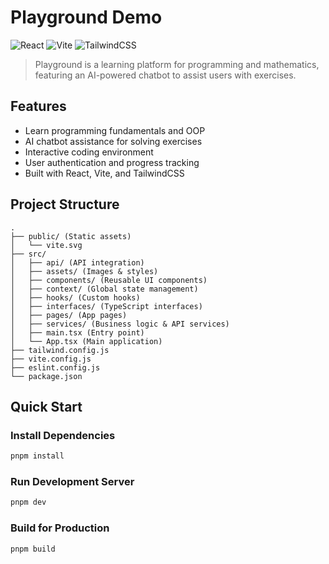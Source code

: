 # Playground Demo

![React](https://img.shields.io/badge/React-18-blue?logo=react)
![Vite](https://img.shields.io/badge/Vite-4-purple?logo=vite)
![TailwindCSS](https://img.shields.io/badge/TailwindCSS-3-blue?logo=tailwind-css)

> Playground is a learning platform for programming and mathematics, featuring an AI-powered chatbot to assist users with exercises.

## Features

- Learn programming fundamentals and OOP  
- AI chatbot assistance for solving exercises  
- Interactive coding environment  
- User authentication and progress tracking  
- Built with React, Vite, and TailwindCSS  

## Project Structure

```plaintext
.  
├── public/ (Static assets)  
│   └── vite.svg  
├── src/  
│   ├── api/ (API integration)  
│   ├── assets/ (Images & styles)  
│   ├── components/ (Reusable UI components)  
│   ├── context/ (Global state management)  
│   ├── hooks/ (Custom hooks)  
│   ├── interfaces/ (TypeScript interfaces)  
│   ├── pages/ (App pages)  
│   ├── services/ (Business logic & API services)  
│   ├── main.tsx (Entry point)  
│   └── App.tsx (Main application)  
├── tailwind.config.js  
├── vite.config.js  
├── eslint.config.js  
└── package.json  
```

## Quick Start

### Install Dependencies
```sh
pnpm install
```

### Run Development Server
```sh
pnpm dev
```

### Build for Production
```sh
pnpm build
```
